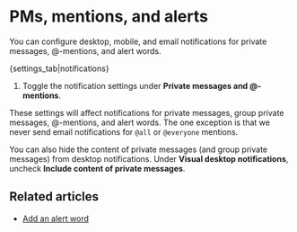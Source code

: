 # PMs, mentions, and alerts

You can configure desktop, mobile, and email notifications for private
messages, @-mentions, and alert words.

{settings_tab|notifications}

1. Toggle the notification settings under **Private messages and @-mentions**.

These settings will affect notifications for private messages, group private
messages, @-mentions, and alert words. The one exception is that we never
send email notifications for `@all` or `@everyone` mentions.

You can also hide the content of private messages (and group private
messages) from desktop notifications.
Under **Visual desktop notifications**, uncheck
**Include content of private messages**.

## Related articles

* [Add an alert word](/help/add-an-alert-word)
